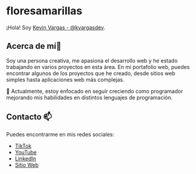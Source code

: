 # floresamarillas

¡Hola! Soy [Kevin Vargas - @kvargasdev]().

## Acerca de mí👀
Soy una persona creativa, me apasiona el desarrollo web y he estado trabajando en varios proyectos en esta área.
En mi portafolio web, puedes encontrar algunos de los proyectos que he creado, desde sitios web simples hasta aplicaciones web más complejas.

🌱 Actualmente, estoy enfocado en seguir creciendo como programador mejorando mis habilidades en distintos lenguajes de programación.


## Contacto 📫
Puedes encontrarme en mis redes sociales:

- [TikTok](https://www.tiktok.com/@kvargasdev)
- [YouTube](https://www.youtube.com/@)
- [LinkedIn](https://www.linkedin.com/in/kevinvargasx/)
- [Sitio Web]()

